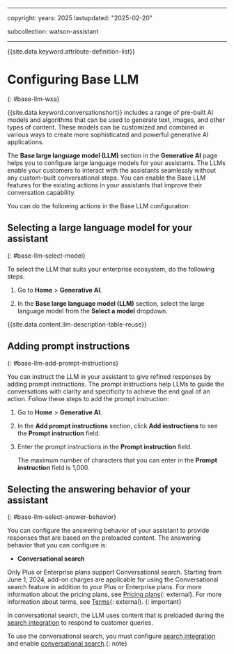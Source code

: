 
---

copyright:
  years: 2025
lastupdated: "2025-02-20"

subcollection: watson-assistant

---

{{site.data.keyword.attribute-definition-list}}

# Configuring Base LLM
{: #base-llm-wxa}

 {{site.data.keyword.conversationshort}} includes a range of pre-built AI models and algorithms that can be used to generate text, images, and other types of content. These models can be customized and combined in various ways to create more sophisticated and powerful generative AI applications.

The **Base large language model (LLM)** section in the **Generative AI** page helps you to configure large language models for your assistants. The LLMs enable your customers to interact with the assistants seamlessly without any custom-built conversational steps. You can enable the Base LLM features for the existing actions in your assistants that improve their conversation capability. 

You can do the following actions in the Base LLM configuration:

## Selecting a large language model for your assistant
{: #base-llm-select-model}

To select the LLM that suits your enterprise ecosystem, do the following steps:

1. Go to **Home** > **Generative AI**.

1. In the **Base large language model (LLM)** section, select the large language model from the **Select a model** dropdown. 

{{site.data.content.llm-description-table-reuse}}

## Adding prompt instructions
{: #base-llm-add-prompt-instructions}

You can instruct the LLM in your assistant to give refined responses by adding prompt instructions. The prompt instructions help LLMs to guide the conversations with clarity and specificity to achieve the end goal of an action. Follow these steps to add the prompt instruction:

1. Go to **Home** > **Generative AI**.

1. In the **Add prompt instructions** section, click **Add instructions** to see the **Prompt instruction** field. 

1. Enter the prompt instructions in the **Prompt instruction** field.

   The maximum number of characters that you can enter in the **Prompt instruction** field is 1,000.
   
## Selecting the answering behavior of your assistant
{: #base-llm-select-answer-behavior}

You can configure the answering behavior of your assistant to provide responses that are based on the preloaded content. The answering behavior that you can configure is:

- **Conversational search** 

Only Plus or Enterprise plans support Conversational search. Starting from June 1, 2024, add-on charges are applicable for using the Conversational search feature in addition to your Plus or Enterprise plans. For more information about the pricing plans, see [Pricing plans](https://cloud.ibm.com/catalog/services/watsonx-assistant?catalog_query=aHR0cHM6Ly9jbG91ZC5pYm0uY29tL2NhdGFsb2c%2Fc2VhcmNoPXdhdHNvbnglMjUyMGFzc2lzdGFudCNzZWFyY2hfcmVzdWx0cw%3D%3D&planId=f0a3dd47-b693-4d73-a8df-aa6baf07a933){: external}. For more information about terms, see [Terms](https://www.ibm.com/support/customer/csol/terms/?id=i128-0038&lc=en){: external}.
{: important}
  
In conversational search, the LLM uses content that is preloaded during the [search integration](/docs/watson-assistant?topic=watson-assistant-search-overview) to respond to customer queries. 
  
To use the conversational search, you must configure [search integration](/docs/watson-assistant?topic=watson-assistant-search-overview) and enable [conversational search](/docs/watson-assistant?topic=watson-assistant-conversational-search).{: note}

